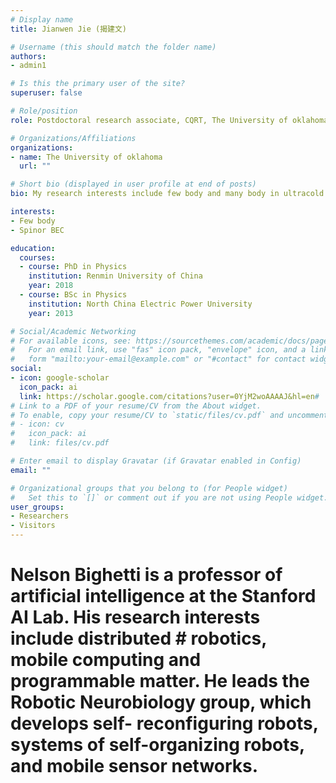 ```yaml
---
# Display name
title: Jianwen Jie (揭建文)

# Username (this should match the folder name)
authors:
- admin1

# Is this the primary user of the site?
superuser: false

# Role/position
role: Postdoctoral research associate, CQRT, The University of oklahoma.

# Organizations/Affiliations
organizations:
- name: The University of oklahoma
  url: ""

# Short bio (displayed in user profile at end of posts)
bio: My research interests include few body and many body in ultracold atom systems.

interests:
- Few body 
- Spinor BEC

education:
  courses:
  - course: PhD in Physics
    institution: Renmin University of China
    year: 2018
  - course: BSc in Physics
    institution: North China Electric Power University
    year: 2013

# Social/Academic Networking
# For available icons, see: https://sourcethemes.com/academic/docs/page-builder/#icons
#   For an email link, use "fas" icon pack, "envelope" icon, and a link in the
#   form "mailto:your-email@example.com" or "#contact" for contact widget.
social:
- icon: google-scholar
  icon_pack: ai
  link: https://scholar.google.com/citations?user=0YjM2woAAAAJ&hl=en#
# Link to a PDF of your resume/CV from the About widget.
# To enable, copy your resume/CV to `static/files/cv.pdf` and uncomment the lines below.
# - icon: cv
#   icon_pack: ai
#   link: files/cv.pdf

# Enter email to display Gravatar (if Gravatar enabled in Config)
email: ""

# Organizational groups that you belong to (for People widget)
#   Set this to `[]` or comment out if you are not using People widget.
user_groups:
- Researchers
- Visitors
---
```


# Nelson Bighetti is a professor of artificial intelligence at the Stanford AI Lab. His research interests include distributed # robotics, mobile computing and programmable matter. He leads the Robotic Neurobiology group, which develops self- reconfiguring robots, systems of self-organizing robots, and mobile sensor networks.


